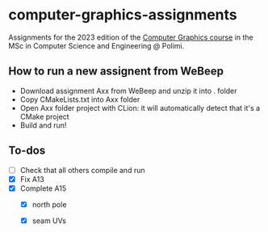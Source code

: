 # computer-graphics-assignments
Assignments for the 2023 edition of the [Computer Graphics 
course](https://www11.ceda.polimi.it/schedaincarico/schedaincarico/controller/scheda_pubblica/SchedaPublic.do?&evn_default=evento&c_classe=789226&polij_device_category=DESKTOP&__pj0=0&__pj1=d5ba826011a30aecef5f9cd5ea045a7d) 
in the MSc in Computer Science and Engineering @ Polimi.

## How to run a new assignent from WeBeep
- Download assignment Axx from WeBeep and unzip it into . folder
- Copy CMakeLists.txt into Axx folder
- Open Axx folder project with CLion: it will automatically detect that it's a CMake project
- Build and run!

 ## To-dos
- [ ] Check that all others compile and run
- [x] Fix A13
- [x] Complete A15 
	- [x] north pole
	- [x] seam UVs
	
